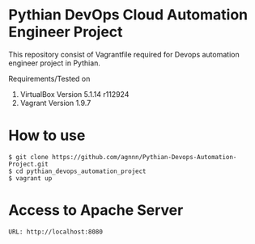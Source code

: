 # Pythian DevOps Cloud Automation Engineer Project

This repository consist of Vagrantfile required for Devops automation engineer project in Pythian. 

Requirements/Tested on 
1) VirtualBox Version 5.1.14 r112924
2) Vagrant Version 1.9.7



# How to use

```
$ git clone https://github.com/agnnn/Pythian-Devops-Automation-Project.git
$ cd pythian_devops_automation_project
$ vagrant up
```
# Access to Apache Server
```
URL: http://localhost:8080
```
